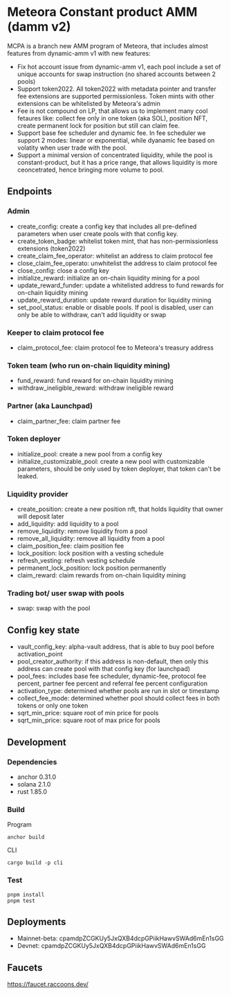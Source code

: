 # Meteora Constant product AMM (damm v2)

MCPA is a branch new AMM program of Meteora, that includes almost features from dynamic-amm v1 with new features:
- Fix hot account issue from dynamic-amm v1, each pool include a set of unique accounts for swap instruction (no shared accounts between 2 pools)
- Support token2022. All token2022 with metadata pointer and transfer fee extensions are supported permissionless. Token mints with other extensions can be whitelisted by Meteora's admin
- Fee is not compound on LP, that allows us to implement many cool fetaures like: collect fee only in one token (aka SOL), position NFT, create permanent lock for position but still can claim fee.
- Support base fee scheduler and dynamic fee. In fee scheduler we support 2 modes: linear or exponential, while dyanamic fee based on volatity when user trade with the pool.
- Support a minimal version of concentrated liquidity, while the pool is constant-product, but it has a price range, that allows liquidity is more ceoncetrated, hence bringing more volume to pool. 

## Endpoints
### Admin
- create_config: create a config key that includes all pre-defined parameters when user create pools with that config key.
- create_token_badge: whitelist token mint, that has non-permissionless extensions (token2022)
- create_claim_fee_operator: whitelist an address to claim protocol fee
- close_claim_fee_operato: unwhitelist the address to claim protocol fee
- close_config: close a config key
- initialize_reward: initialize an on-chain liquidity mining for a pool
- update_reward_funder: update a whitelisted address to fund rewards for on-chain liquidity mining 
- update_reward_duration: update reward duration for liquidity mining
- set_pool_status: enable or disable pools. If pool is disabled, user can only be able to withdraw, can't add liquidity or swap

### Keeper to claim protocol fee
- claim_protocol_fee: claim protocol fee to Meteora's treasury address

### Token team (who run on-chain liquidity mining)
- fund_reward: fund reward for on-chain liquidity mining
- withdraw_ineligible_reward: withdraw ineligible reward 

### Partner (aka Launchpad)
- claim_partner_fee: claim partner fee

### Token deployer 
- initialize_pool: create a new pool from a config key 
- initialize_customizable_pool: create a new pool with customizable parameters, should be only used by token deployer, that token can't be leaked.

### Liquidity provider
- create_position: create a new position nft, that holds liquidity that owner will deposit later
- add_liquidity: add liquidity to a pool 
- remove_liquidity: remove liquidity from a pool
- remove_all_liquidity: remove all liquidity from a pool
- claim_position_fee: claim position fee 
- lock_position: lock position with a vesting schedule
- refresh_vesting: refresh vesting schedule
- permanent_lock_position: lock position permanently 
- claim_reward: claim rewards from on-chain liquidity mining

### Trading bot/ user swap with pools
- swap: swap with the pool


## Config key state
- vault_config_key: alpha-vault address, that is able to buy pool before activation_point
- pool_creator_authority: if this address is non-default, then only this address can create pool with that config key (for launchpad)
- pool_fees: includes base fee scheduler, dynamic-fee, protocol fee percent, partner fee percent and referral fee percent configuration
- activation_type: determined whether pools are run in slot or timestamp 
- collect_fee_mode: determined whether pool should collect fees in both tokens or only one token
- sqrt_min_price: square root of min price for pools
- sqrt_min_price: square root of max price for pools

## Development

### Dependencies

- anchor 0.31.0
- solana 2.1.0
- rust 1.85.0

### Build

Program 

```
anchor build
```

CLI

```
cargo build -p cli
```

### Test

```
pnpm install
pnpm test
```

## Deployments

- Mainnet-beta: cpamdpZCGKUy5JxQXB4dcpGPiikHawvSWAd6mEn1sGG
- Devnet: cpamdpZCGKUy5JxQXB4dcpGPiikHawvSWAd6mEn1sGG

## Faucets

https://faucet.raccoons.dev/

